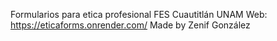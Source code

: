 Formularios para etica profesional
FES Cuautitlán UNAM
Web: https://eticaforms.onrender.com/
Made by Zenif González 
